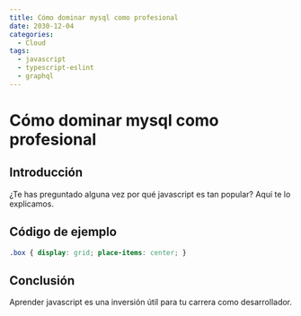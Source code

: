 ```yaml
---
title: Cómo dominar mysql como profesional
date: 2030-12-04
categories:
  - Cloud
tags:
  - javascript
  - typescript-eslint
  - graphql
---
```


# Cómo dominar mysql como profesional

## Introducción

¿Te has preguntado alguna vez por qué javascript es tan popular? Aquí te lo explicamos.

## Código de ejemplo

```css
.box { display: grid; place-items: center; }
```

## Conclusión

Aprender javascript es una inversión útil para tu carrera como desarrollador.